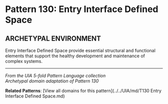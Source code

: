 # Pattern 130: Entry Interface Defined Space

## ARCHETYPAL ENVIRONMENT

Entry Interface Defined Space provide essential structural and functional elements that support the healthy development and maintenance of complex systems.

---

*From the UIA 5-fold Pattern Language collection*  
*Archetypal domain adaptation of Pattern 130*

**Related Patterns**: [View all domains for this pattern](../../UIA/md/T130 Entry Interface Defined Space.md)